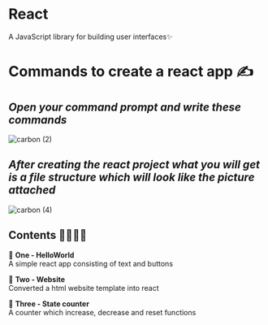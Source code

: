 # React
A JavaScript library for building user interfaces✨

# Commands to create a react app ✍
 ## _Open your command prompt and write these commands_<br>

![carbon (2)](https://user-images.githubusercontent.com/69143883/103172204-cea28e80-4877-11eb-8a9b-0f382462cfb1.png)

 ## _After creating the react project what you will get is a file structure which will look like the picture attached_

![carbon (4)](https://user-images.githubusercontent.com/69143883/103172327-b121f480-4878-11eb-8c90-6cf87bce996e.png)

## Contents 📕📗📘📙
  📌 <b>One - HelloWorld</b><br>
     A simple react app consisting of text and buttons<br>
    
  📌 <b>Two - Website</b><br>
     Converted a html website template into react<br>
    
  📌 <b>Three - State counter</b><br>
     A counter which increase, decrease and reset functions





